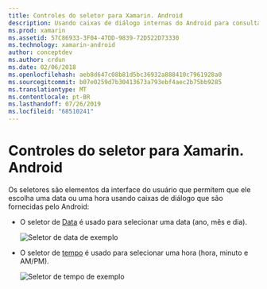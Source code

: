 ```yaml
---
title: Controles do seletor para Xamarin. Android
description: Usando caixas de diálogo internas do Android para consultar o usuário quanto à data e hora
ms.prod: xamarin
ms.assetid: 57C86933-3F04-47DD-9839-72D522D73330
ms.technology: xamarin-android
author: conceptdev
ms.author: crdun
ms.date: 02/06/2018
ms.openlocfilehash: aeb8d647c08b81d5bc36932a888410c7961928a0
ms.sourcegitcommit: b07e0259d7b30413673a793ebf4aec2b75bb9285
ms.translationtype: MT
ms.contentlocale: pt-BR
ms.lasthandoff: 07/26/2019
ms.locfileid: "68510241"
---
```

# <a name="picker-controls-for-xamarinandroid"></a>Controles do seletor para Xamarin. Android

Os seletores são elementos da interface do usuário que permitem que ele escolha uma data ou uma hora usando caixas de diálogo que são fornecidas pelo Android:

- O seletor de [Data](~/android/user-interface/controls/pickers/date-picker.md) é usado para selecionar uma data (ano, mês e dia).

    ![Seletor de data de exemplo](images/date-picker.png)

- O seletor de [tempo](~/android/user-interface/controls/pickers/time-picker.md) é usado para selecionar uma hora (hora, minuto e AM/PM).

    ![Seletor de tempo de exemplo](images/time-picker.png)

